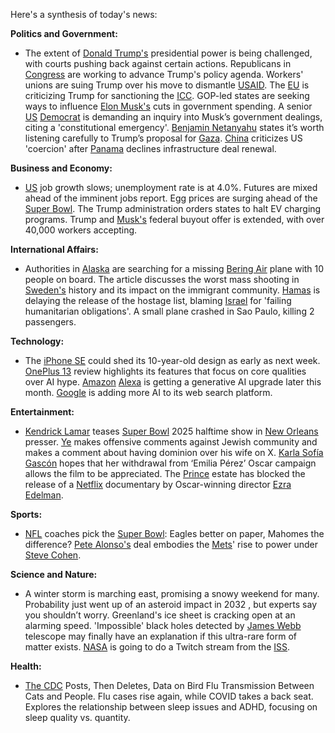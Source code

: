 Here's a synthesis of today's news:

**Politics and Government:**

*   The extent of [Donald Trump's](https://en.wikipedia.org/wiki/Donald_Trump) presidential power is being challenged, with courts pushing back against certain actions. Republicans in [Congress](https://en.wikipedia.org/wiki/United_States_Congress) are working to advance Trump's policy agenda. Workers' unions are suing Trump over his move to dismantle [USAID](https://en.wikipedia.org/wiki/United_States_Agency_for_International_Development). The [EU](https://en.wikipedia.org/wiki/European_Union) is criticizing Trump for sanctioning the [ICC](https://en.wikipedia.org/wiki/International_Criminal_Court). GOP-led states are seeking ways to influence [Elon Musk's](https://en.wikipedia.org/wiki/Elon_Musk) cuts in government spending. A senior [US](https://en.wikipedia.org/wiki/United_States) [Democrat](https://en.wikipedia.org/wiki/Democratic_Party_(United_States)) is demanding an inquiry into Musk’s government dealings, citing a 'constitutional emergency'. [Benjamin Netanyahu](https://en.wikipedia.org/wiki/Benjamin_Netanyahu) states it’s worth listening carefully to Trump’s proposal for [Gaza](https://en.wikipedia.org/wiki/Gaza_Strip). [China](https://en.wikipedia.org/wiki/China) criticizes US 'coercion' after [Panama](https://en.wikipedia.org/wiki/Panama) declines infrastructure deal renewal.

**Business and Economy:**

*   [US](https://en.wikipedia.org/wiki/United_States) job growth slows; unemployment rate is at 4.0%. Futures are mixed ahead of the imminent jobs report. Egg prices are surging ahead of the [Super Bowl](https://en.wikipedia.org/wiki/Super_Bowl). The Trump administration orders states to halt EV charging programs. Trump and [Musk's](https://en.wikipedia.org/wiki/Elon_Musk) federal buyout offer is extended, with over 40,000 workers accepting.

**International Affairs:**

*   Authorities in [Alaska](https://en.wikipedia.org/wiki/Alaska) are searching for a missing [Bering Air](https://en.wikipedia.org/wiki/Bering_Air) plane with 10 people on board. The article discusses the worst mass shooting in [Sweden's](https://en.wikipedia.org/wiki/Sweden) history and its impact on the immigrant community. [Hamas](https://en.wikipedia.org/wiki/Hamas) is delaying the release of the hostage list, blaming [Israel](https://en.wikipedia.org/wiki/Israel) for 'failing humanitarian obligations'. A small plane crashed in Sao Paulo, killing 2 passengers.

**Technology:**

*   The [iPhone SE](https://en.wikipedia.org/wiki/IPhone_SE) could shed its 10-year-old design as early as next week. [OnePlus 13](https://en.wikipedia.org/wiki/OnePlus) review highlights its features that focus on core qualities over AI hype. [Amazon](https://en.wikipedia.org/wiki/Amazon_(company)) [Alexa](https://en.wikipedia.org/wiki/Amazon_Alexa) is getting a generative AI upgrade later this month. [Google](https://en.wikipedia.org/wiki/Google) is adding more AI to its web search platform.

**Entertainment:**

*   [Kendrick Lamar](https://en.wikipedia.org/wiki/Kendrick_Lamar) teases [Super Bowl](https://en.wikipedia.org/wiki/Super_Bowl) 2025 halftime show in [New Orleans](https://en.wikipedia.org/wiki/New_Orleans) presser. [Ye](https://en.wikipedia.org/wiki/Kanye_West) makes offensive comments against Jewish community and makes a comment about having dominion over his wife on X. [Karla Sofía Gascón](https://en.wikipedia.org/wiki/Karla_Sof%C3%ADa_Gasc%C3%B3n) hopes that her withdrawal from ‘Emilia Pérez’ Oscar campaign allows the film to be appreciated. The [Prince](https://en.wikipedia.org/wiki/Prince_(musician)) estate has blocked the release of a [Netflix](https://en.wikipedia.org/wiki/Netflix) documentary by Oscar-winning director [Ezra Edelman](https://en.wikipedia.org/wiki/Ezra_Edelman).

**Sports:**

*   [NFL](https://en.wikipedia.org/wiki/National_Football_League) coaches pick the [Super Bowl](https://en.wikipedia.org/wiki/Super_Bowl): Eagles better on paper, Mahomes the difference? [Pete Alonso's](https://en.wikipedia.org/wiki/Pete_Alonso) deal embodies the [Mets](https://en.wikipedia.org/wiki/New_York_Mets)' rise to power under [Steve Cohen](https://en.wikipedia.org/wiki/Steve_Cohen_(businessman)).

**Science and Nature:**

*   A winter storm is marching east, promising a snowy weekend for many. Probability just went up of an asteroid impact in 2032 , but experts say you shouldn’t worry. Greenland's ice sheet is cracking open at an alarming speed. 'Impossible' black holes detected by [James Webb](https://en.wikipedia.org/wiki/James_Webb_Space_Telescope) telescope may finally have an explanation if this ultra-rare form of matter exists. [NASA](https://en.wikipedia.org/wiki/NASA) is going to do a Twitch stream from the [ISS](https://en.wikipedia.org/wiki/International_Space_Station).

**Health:**

*   [The CDC](https://en.wikipedia.org/wiki/Centers_for_Disease_Control_and_Prevention) Posts, Then Deletes, Data on Bird Flu Transmission Between Cats and People. Flu cases rise again, while COVID takes a back seat. Explores the relationship between sleep issues and ADHD, focusing on sleep quality vs. quantity.
